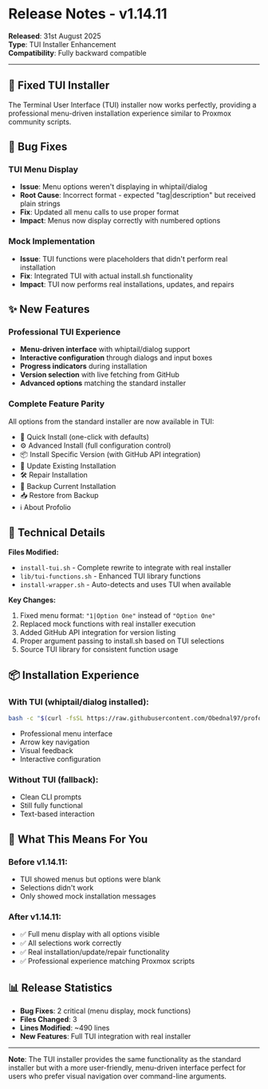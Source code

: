 # Release Notes - v1.14.11

**Released**: 31st August 2025  
**Type**: TUI Installer Enhancement  
**Compatibility**: Fully backward compatible

---

## 🎨 **Fixed TUI Installer**

The Terminal User Interface (TUI) installer now works perfectly, providing a professional menu-driven installation experience similar to Proxmox community scripts.

## 🐛 **Bug Fixes**

### TUI Menu Display
- **Issue**: Menu options weren't displaying in whiptail/dialog
- **Root Cause**: Incorrect format - expected "tag|description" but received plain strings
- **Fix**: Updated all menu calls to use proper format
- **Impact**: Menus now display correctly with numbered options

### Mock Implementation
- **Issue**: TUI functions were placeholders that didn't perform real installation
- **Fix**: Integrated TUI with actual install.sh functionality
- **Impact**: TUI now performs real installations, updates, and repairs

## ✨ **New Features**

### Professional TUI Experience
- **Menu-driven interface** with whiptail/dialog support
- **Interactive configuration** through dialogs and input boxes
- **Progress indicators** during installation
- **Version selection** with live fetching from GitHub
- **Advanced options** matching the standard installer

### Complete Feature Parity
All options from the standard installer are now available in TUI:
- 🚀 Quick Install (one-click with defaults)
- ⚙️ Advanced Install (full configuration control)
- 📦 Install Specific Version (with GitHub API integration)
- 🔄 Update Existing Installation
- 🛠️ Repair Installation
- 💾 Backup Current Installation
- 📥 Restore from Backup
- ℹ️ About Profolio

## 🔧 **Technical Details**

**Files Modified:**
- `install-tui.sh` - Complete rewrite to integrate with real installer
- `lib/tui-functions.sh` - Enhanced TUI library functions
- `install-wrapper.sh` - Auto-detects and uses TUI when available

**Key Changes:**
1. Fixed menu format: `"1|Option One"` instead of `"Option One"`
2. Replaced mock functions with real installer execution
3. Added GitHub API integration for version listing
4. Proper argument passing to install.sh based on TUI selections
5. Source TUI library for consistent function usage

## 📦 **Installation Experience**

### With TUI (whiptail/dialog installed):
```bash
bash -c "$(curl -fsSL https://raw.githubusercontent.com/Obednal97/profolio/main/install-wrapper.sh)"
```
- Professional menu interface
- Arrow key navigation
- Visual feedback
- Interactive configuration

### Without TUI (fallback):
- Clean CLI prompts
- Still fully functional
- Text-based interaction

## 🎯 **What This Means For You**

### Before v1.14.11:
- TUI showed menus but options were blank
- Selections didn't work
- Only showed mock installation messages

### After v1.14.11:
- ✅ Full menu display with all options visible
- ✅ All selections work correctly
- ✅ Real installation/update/repair functionality
- ✅ Professional experience matching Proxmox scripts

## 📊 **Release Statistics**

- **Bug Fixes**: 2 critical (menu display, mock functions)
- **Files Changed**: 3
- **Lines Modified**: ~490 lines
- **New Features**: Full TUI integration with real installer

---

**Note**: The TUI installer provides the same functionality as the standard installer but with a more user-friendly, menu-driven interface perfect for users who prefer visual navigation over command-line arguments.